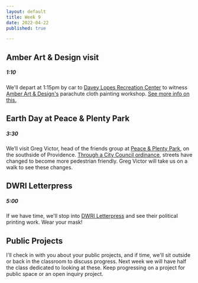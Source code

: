 ```yaml
---
layout: default
title: Week 9
date: 2022-04-22
published: true

---
```




## Amber Art & Design visit

##### 1:10

We'll depart at 1:15pm by car to [Davey Lopes Recreation Center](https://www.google.com/maps/place/Davey+Lopes+Recreation+Center/@41.8166741,-71.4213859,16z/data=!4m5!3m4!1s0x89e4456542c54bc3:0x808e09845065665!8m2!3d41.8102345!4d-71.4166787?shorturl=1) to witness [Amber Art & Design's](https://amberartanddesign.com/) parachute cloth painting workshop. [See more info on this.](https://artculturetourism.com/call-for-artists-davy-lopes-mural-workshop/)


## Earth Day at Peace & Plenty Park

##### 3:30

We’ll visit Greg Victor, head of the friends group at [Peace & Plenty Park](https://www.google.com/maps/place/Peace+%26+Plenty+Park/@41.8064313,-71.4250896,17z/data=!3m1!4b1!4m6!3m5!1s0x89e4457c1ad01cd1:0x6f00992ad73e0b7e!8m2!3d41.8064273!4d-71.4228956!15sCgEqkgEEcGFyaw?shorturl=1), on the southside of Providence. [Through a City Council ordinance](https://council.providenceri.gov/2021/07/22/green-and-complete-streets-ordinance/), streets have changed to become more pedestrian friendly. Greg Victor will take us on a walk to see these changes.

## DWRI Letterpress

##### 5:00

If we have time, we'll stop into [DWRI Letterpress](https://g.page/DWRILetterpress?share) and see their political printing work. Wear your mask!





## Public Projects

I'll check in with you about your public projects, and if time, we'll sit outside or back in the classroom to discuss progress. Next week we will have half the class dedicated to looking at these. Keep progressing on a project for public space or an open inquiry project. 
